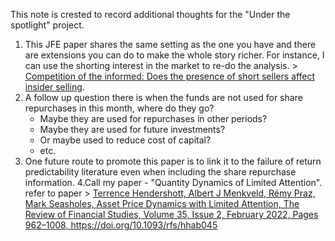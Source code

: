 This note is crested to record additional thoughts for the "Under the spotlight" project. 

1.	This JFE paper shares the same setting as the one you have and there are extensions you can do to make the whole story richer. For instance, I can use the shorting interest in the market to re-do the analysis. > [Competition of the informed: Does the presence of short sellers affect insider selling](https://www.sciencedirect.com/science/article/pii/S0304405X15001439). 
2.	A follow up question there is when the funds are not used for share repurchases in this month, where do they go? 
	-	Maybe they are used for repurchases in other periods? 
	-	Maybe they are used for future investments? 
	-	Or maybe used to reduce cost of capital? 
	-	etc. 
3.	One future route to promote this paper is to link it to the failure of return predictability literature even when including the share repurchase information. 
4.Call my paper - "Quantity Dynamics of Limited Attention". refer to paper > <u>Terrence Hendershott, Albert J Menkveld, Rémy Praz, Mark Seasholes, Asset Price Dynamics with Limited Attention, The Review of Financial Studies, Volume 35, Issue 2, February 2022, Pages 962–1008, https://doi.org/10.1093/rfs/hhab045</u> 